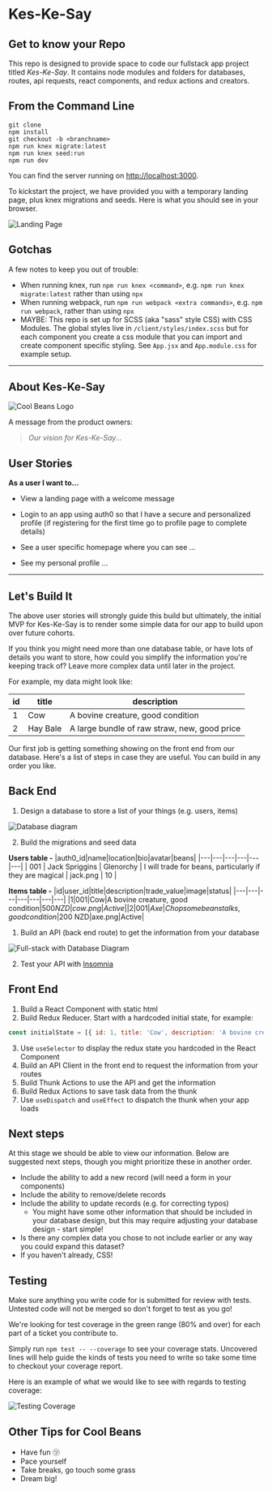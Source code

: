 # Kes-Ke-Say
## Get to know your Repo
This repo is designed to provide space to code our fullstack app project titled _Kes-Ke-Say_. It contains node modules and folders for databases, routes, api requests, react components, and redux actions and creators. 

## From the Command Line
```
git clone
npm install
git checkout -b <branchname>
npm run knex migrate:latest
npm run knex seed:run
npm run dev
```
You can find the server running on [http://localhost:3000](http://localhost:3000).

To kickstart the project, we have provided you with a temporary landing page, plus knex migrations and seeds. Here is what you should see in your browser.

![Landing Page]()

## Gotchas

A few notes to keep you out of trouble:
- When running knex, run `npm run knex <command>`, e.g. `npm run knex migrate:latest` rather than using `npx`
- When running webpack, run `npm run webpack <extra commands>`, e.g. `npm run webpack`, rather than using `npx`
- MAYBE: This repo is set up for SCSS (aka "sass" style CSS) with CSS Modules. The global styles live in `/client/styles/index.scss` but for each component you create a css module that you can import and create component specific styling. See `App.jsx` and `App.module.css` for example setup.
___
## About Kes-Ke-Say

  ![Cool Beans Logo]() 

A message from the product owners:
> _Our vision for Kes-Ke-Say..._

## User Stories

__As a user I want to...__

- View a landing page with a welcome message

- Login to an app using auth0 so that I have a secure and personalized profile (if registering for the first time go to profile page to complete details)

- See a user specific homepage where you can see ...

- See my personal profile ...

___
## Let's Build It

The above user stories will strongly guide this build but ultimately, the initial MVP for Kes-Ke-Say is to render some simple data for our app to build upon over future cohorts.

If you think you might need more than one database table, or have lots of details you want to store, how could you simplify the information you're keeping track of? Leave more complex data until later in the project.

For example, my data might look like:

|id|title|description|
|---|---|---|
| 1 | Cow | A bovine creature, good condition |
| 2 | Hay Bale | A large bundle of raw straw, new, good price |

Our first job is getting something showing on the front end from our database. Here's a list of steps in case they are useful. You can build in any order you like.

## Back End

1.  Design a database to store a list of your things (e.g. users, items)

  ![Database diagram]()


2.  Build the migrations and seed data

__Users table -__
  |auth0_id|name|location|bio|avatar|beans|
  |---|---|---|---|---|---|
  | 001 | Jack Spriggins | Glenorchy | I will trade for beans, particularly if they are magical | jack.png | 10 |
 

__Items table -__
  |id|user_id|title|description|trade_value|image|status|
  |---|---|---|---|---|---|---|
  |1|001|Cow|A bovine creature, good condition|$500 NZD|cow.png|Active|
  |2|001|Axe|Chop some beanstalks, good condition|$200 NZD|axe.png|Active|


1.  Build an API (back end route) to get the information from your database

  ![Full-stack with Database Diagram]()

2.  Test your API with [Insomnia](https://insomnia.rest/)

## Front End

1.  Build a React Component with static html
2.  Build Redux Reducer. Start with a hardcoded initial state, for example:
```js
const initialState = [{ id: 1, title: 'Cow', description: 'A bovine creature, good condition' }]
```
3.  Use `useSelector` to display the redux state you hardcoded in the React Component
4.  Build an API Client in the front end to request the information from your routes
5.  Build Thunk Actions to use the API and get the information
6.  Build Redux Actions to save task data from the thunk
7.  Use `useDispatch` and `useEffect` to dispatch the thunk when your app loads

## Next steps

At this stage we should be able to view our information. Below are suggested next steps, though you might prioritize these in another order.

- Include the ability to add a new record (will need a form in your components)
- Include the ability to remove/delete records
- Include the ability to update records (e.g. for correcting typos)
  - You might have some other information that should be included in your database design, but this may require adjusting your database design - start simple!
- Is there any complex data you chose to not include earlier or any way you could expand this dataset?
- If you haven't already, CSS!

## Testing

Make sure anything you write code for is submitted for review with tests. Untested code will not be merged so don't forget to test as you go!

We're looking for test coverage in the green range (80% and over) for each part of a ticket you contribute to.

Simply run `npm test -- --coverage` to see your coverage stats. Uncovered lines will help guide the kinds of tests you need to write so take some time to checkout your coverage report.

Here is an example of what we would like to see with regards to testing coverage:

  ![Testing Coverage]()

## Other Tips for Cool Beans
- Have fun ㋡
- Pace yourself
- Take breaks, go touch some grass
- Dream big!